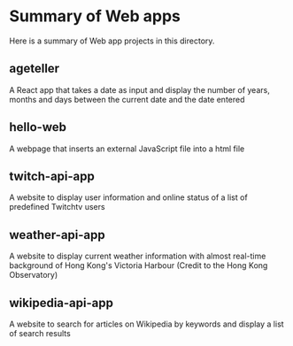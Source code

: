 # Summary of Web apps
Here is a summary of Web app projects in this directory.

## ageteller
A React app that takes a date as input and display the number of years, months and days between the current date and the date entered

## hello-web
A webpage that inserts an external JavaScript file into a html file

## twitch-api-app
A website to display user information and online status of a list of predefined Twitchtv users

## weather-api-app
A website to display current weather information with almost real-time background of Hong Kong's Victoria Harbour (Credit to the Hong Kong Observatory)

## wikipedia-api-app
A website to search for articles on Wikipedia by keywords and display a list of search results